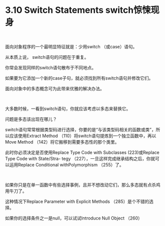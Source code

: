 # 3.10 Switch Statements switch惊悚现身

<br>

面向对象程序的一个最明显特征就是：少用switch （或case）语句。

从本质上说， switch语句的问题在于重复。

你常会发现同样的switch语句散布于不同地点。

如果要为它添加一个新的case子句，就必须找到所有switch语句并修改它们。

面向对象中的多态概念可为此带来优雅的解决办法。

<br>

大多数时候，一看到switch语句，你就应该考虑以多态来替换它。

问题是多态该出现在哪儿？

switch语句常常根据类型码进行选择，你要的是“与该类型码相关的函数或类”，所以应该使用Extract Method （110）将switch语句提炼到一个独立函数中，再以Move Method （142）将它搬移到需要多态性的那个类里。

此时你必须决定是否使用Replace Type Code with Subclasses (223)或Replace Type Code with State/Stra- tegy （227），一旦这样完成继承结构之后，你就可以运用Replace Conditional withPolymorphism （255）了。

<br>

如果你只是在单一函数中有些选择事例，且并不想改动它们，那么多态就有点杀鸡用牛刀了。

这种情况下Replace Parameter with Explicit Methods （285）是个不错的选择。

如果你的选择条件之一是null，可以试试Introduce Null Object （260）

<br>

